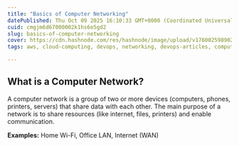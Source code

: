 ```yaml
---
title: "Basics of Computer Networking"
datePublished: Thu Oct 09 2025 16:10:33 GMT+0000 (Coordinated Universal Time)
cuid: cmgjm6d67000002k1hs6e5gd2
slug: basics-of-computer-networking
cover: https://cdn.hashnode.com/res/hashnode/image/upload/v1760025989027/53c5c701-a885-425f-8398-3afb49c091c9.png
tags: aws, cloud-computing, devops, networking, devops-articles, computer-networking, devops-journey, devopscommunity, abhishek-veeramalla

---
```


## What is a Computer Network?

A computer network is a group of two or more devices (computers, phones, printers, servers) that share data with each other. The main purpose of a network is to share resources (like internet, files, printers) and enable communication.

**Examples:** Home Wi-Fi, Office LAN, Internet (WAN)